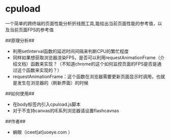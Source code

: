 cpuload
==========
一个简单的跨终端的页面性能分析折线图工具,能给出当前页面性能的参考值，以及当前页面FPS的参考值

##原理分析##
* 利用setInterval函数的延迟时间间隔来判断CPU的繁忙程度
* 同样如果想获取浏览器渲染FPS，是否可以利用requestAnimationFrame（介绍文档）函数来实现？（不知道chrome的这个如何监控页面的FPS是否是通过这个函数来实现的？）
* requestAnimationFrame：这个函数在浏览器需要更新页面显示时调用，也就是发生在浏览器的（刷新界面）的时候

##如何使用##
* 在body标签内引入cpuload.js脚本
* 对于不支持canvas的IE系列浏览器请设置flashcavnas

##作者##
* 蜗眼（iceet[at]uoeye.com ）
